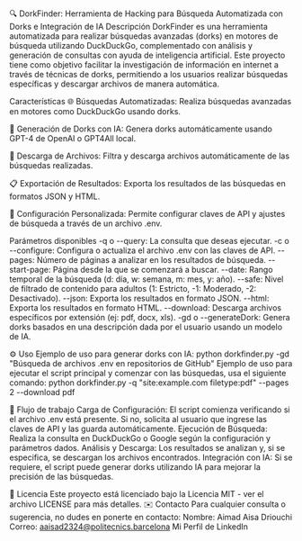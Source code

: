 🔍 DorkFinder: Herramienta de Hacking para Búsqueda Automatizada con Dorks e Integración de IA
Descripción
DorkFinder es una herramienta automatizada para realizar búsquedas avanzadas (dorks) en motores de búsqueda utilizando DuckDuckGo, complementado con análisis y generación de consultas con ayuda de inteligencia artificial. Este proyecto tiene como objetivo facilitar la investigación de información en internet a través de técnicas de dorks, permitiendo a los usuarios realizar búsquedas específicas y descargar archivos de manera automática.

Características
🌐 Búsquedas Automatizadas: Realiza búsquedas avanzadas en motores como DuckDuckGo usando dorks.

🤖 Generación de Dorks con IA: Genera dorks automáticamente usando GPT-4 de OpenAI o GPT4All local.

📄 Descarga de Archivos: Filtra y descarga archivos automáticamente de las búsquedas realizadas.

📋 Exportación de Resultados: Exporta los resultados de las búsquedas en formatos JSON y HTML.

🔧 Configuración Personalizada: Permite configurar claves de API y ajustes de búsqueda a través de un archivo .env.

Parámetros disponibles
-q o --query: La consulta que deseas ejecutar.
-c o --configure: Configura o actualiza el archivo .env con las claves de API.
--pages: Número de páginas a analizar en los resultados de búsqueda.
--start-page: Página desde la que se comenzará a buscar.
--date: Rango temporal de la búsqueda (d: día, w: semana, m: mes, y: año).
--safe: Nivel de filtrado de contenido para adultos (1: Estricto, -1: Moderado, -2: Desactivado).
--json: Exporta los resultados en formato JSON.
--html: Exporta los resultados en formato HTML.
--download: Descarga archivos específicos por extensión (ej: pdf, docx, xls).
-gd o --generateDork: Genera dorks basados en una descripción dada por el usuario usando un modelo de IA.

⚙️ Uso
Ejemplo de uso para generar dorks con IA: python dorkfinder.py -gd "Búsqueda de archivos .env en repositorios de GitHub"
Ejemplo de uso para ejecutar el script principal y comenzar con las búsquedas, usa el siguiente comando: python dorkfinder.py -q "site:example.com filetype:pdf" --pages 2 --download pdf

🚀 Flujo de trabajo
Carga de Configuración: El script comienza verificando si el archivo .env está presente. Si no, solicita al usuario que ingrese las claves de API y las guarda automáticamente.
Ejecución de Búsqueda: Realiza la consulta en DuckDuckGo o Google según la configuración y parámetros dados.
Análisis y Descarga: Los resultados se analizan y, si se especifica, se descargan los archivos encontrados.
Integración con IA: Si se requiere, el script puede generar dorks utilizando IA para mejorar la precisión de las búsquedas.

📜 Licencia Este proyecto está licenciado bajo la Licencia MIT - ver el archivo LICENSE para más detalles.
✉️ Contacto Para cualquier consulta o sugerencia, no dudes en ponerte en contacto:
Nombre: Aimad Aisa Driouchi Correo: aaisad2324@politecnics.barcelona Mi Perfil de LinkedIn
